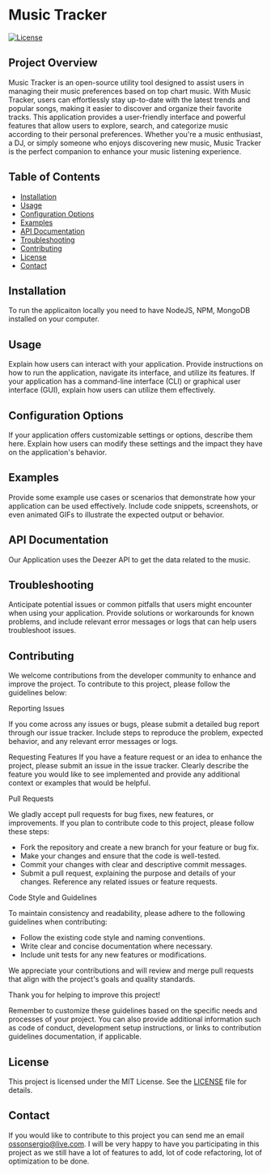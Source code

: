 # Music Tracker

[![License](https://img.shields.io/badge/license-MIT-blue.svg)](https://opensource.org/licenses/MIT)

## Project Overview

Music Tracker is an open-source utility tool designed to assist users in managing their music preferences based on top chart music. With Music Tracker, users can effortlessly stay up-to-date with the latest trends and popular songs, making it easier to discover and organize their favorite tracks. This application provides a user-friendly interface and powerful features that allow users to explore, search, and categorize music according to their personal preferences. Whether you're a music enthusiast, a DJ, or simply someone who enjoys discovering new music, Music Tracker is the perfect companion to enhance your music listening experience.

## Table of Contents

- [Installation](#installation)
- [Usage](#usage)
- [Configuration Options](#configuration-options)
- [Examples](#examples)
- [API Documentation](#api-documentation)
- [Troubleshooting](#troubleshooting)
- [Contributing](#contributing)
- [License](#license)
- [Contact](#contact)

## Installation

To run the applicaiton locally you need to have NodeJS, NPM, MongoDB installed on your computer.

## Usage

Explain how users can interact with your application. Provide instructions on how to run the application, navigate its interface, and utilize its features. If your application has a command-line interface (CLI) or graphical user interface (GUI), explain how users can utilize them effectively.

## Configuration Options

If your application offers customizable settings or options, describe them here. Explain how users can modify these settings and the impact they have on the application's behavior.

## Examples

Provide some example use cases or scenarios that demonstrate how your application can be used effectively. Include code snippets, screenshots, or even animated GIFs to illustrate the expected output or behavior.

## API Documentation

Our Application uses the Deezer API to get the data related to the music. 

## Troubleshooting

Anticipate potential issues or common pitfalls that users might encounter when using your application. Provide solutions or workarounds for known problems, and include relevant error messages or logs that can help users troubleshoot issues.

## Contributing

We welcome contributions from the developer community to enhance and improve the project. To contribute to this project, please follow the guidelines below:

Reporting Issues

If you come across any issues or bugs, please submit a detailed bug report through our issue tracker. Include steps to reproduce the problem, expected behavior, and any relevant error messages or logs.

Requesting Features
If you have a feature request or an idea to enhance the project, please submit an issue in the issue tracker. Clearly describe the feature you would like to see implemented and provide any additional context or examples that would be helpful.

Pull Requests

We gladly accept pull requests for bug fixes, new features, or improvements. If you plan to contribute code to this project, please follow these steps:

- Fork the repository and create a new branch for your feature or bug fix.
- Make your changes and ensure that the code is well-tested.
- Commit your changes with clear and descriptive commit messages.
- Submit a pull request, explaining the purpose and details of your changes. Reference any related issues or feature requests.

Code Style and Guidelines

To maintain consistency and readability, please adhere to the following guidelines when contributing:

- Follow the existing code style and naming conventions.
- Write clear and concise documentation where necessary.
- Include unit tests for any new features or modifications.

We appreciate your contributions and will review and merge pull requests that align with the project's goals and quality standards. 

Thank you for helping to improve this project!

Remember to customize these guidelines based on the specific needs and processes of your project. You can also provide additional information such as code of conduct, development setup instructions, or links to contribution guidelines documentation, if applicable.

## License

This project is licensed under the MIT License. See the [LICENSE](LICENSE) file for details.

## Contact

If you would like to contribute to this project you can send me an email ossonsergio@live.com. I will be very happy to have you participating in this project as we still have a lot of features to add, lot of code refactoring, lot of optimization to be done.
